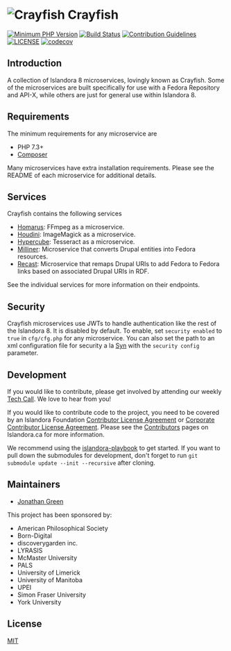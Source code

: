 # ![Crayfish](https://cloud.githubusercontent.com/assets/2371345/15409657/2dfb463a-1dec-11e6-9089-06df94ef3f37.png) Crayfish

[![Minimum PHP Version](https://img.shields.io/badge/php-%3E%3D%207.3-8892BF.svg?style=flat-square)](https://php.net/)
[![Build Status](https://github.com/islandora/crayfish/actions/workflows/build-2.x.yml/badge.svg)](https://github.com/Islandora/Crayfish/actions)
[![Contribution Guidelines](http://img.shields.io/badge/CONTRIBUTING-Guidelines-blue.svg)](./CONTRIBUTING.md)
[![LICENSE](https://img.shields.io/badge/license-MIT-blue.svg?style=flat-square)](./LICENSE)
[![codecov](https://codecov.io/gh/Islandora/Crayfish/branch/2.x/graphs/badge.svg?branch=dev)](https://codecov.io/gh/Islandora/Crayfish)

## Introduction

A collection of Islandora 8 microservices, lovingly known as Crayfish.  Some of the microservices are built specifically for use with a Fedora Repository and API-X, while others are just for general use within Islandora 8.

## Requirements

The minimum requirements for any microservice are

* PHP 7.3+
* [Composer](https://getcomposer.org/)

Many microservices have extra installation requirements.  Please see the README of each microservice for additional details.

## Services

Crayfish contains the following services

* [Homarus](./Homarus): FFmpeg as a microservice.
* [Houdini](./Houdini): ImageMagick as a microservice.
* [Hypercube](./Hypercube): Tesseract as a microservice.
* [Milliner](./Milliner): Microservice that converts Drupal entities into Fedora resources.
* [Recast](./Recast): Microservice that remaps Drupal URIs to add Fedora to Fedora links based on associated Drupal URIs in RDF.

See the individual services for more information on their endpoints.

## Security

Crayfish microservices use JWTs to handle authentication like the rest of the Islandora 8.
It is disabled by default. To enable, set `security enabled` to `true` in `cfg/cfg.php` for any microservice.
You can also set the path to an xml configuration file for security a la [Syn][9] with the `security config` parameter.

## Development

If you would like to contribute, please get involved by attending our weekly 
[Tech Call][5]. We love to hear from you!

If you would like to contribute code to the project, you need to be covered by 
an Islandora Foundation [Contributor License Agreement][6] or 
[Corporate Contributor License Agreement][7]. Please see the 
[Contributors][8] pages on Islandora.ca for more information.

We recommend using the [islandora-playbook][10] to get started. If you want to pull down the submodules for development, don't forget to run `git submodule update --init --recursive` after cloning.


## Maintainers

* [Jonathan Green](https://github.com/jonathangreen)

This project has been sponsored by:

* American Philosophical Society
* Born-Digital
* discoverygarden inc.
* LYRASIS
* McMaster University
* PALS
* University of Limerick
* University of Manitoba
* UPEI
* Simon Fraser University
* York University


## License

[MIT](https://opensource.org/licenses/MIT)

[5]: https://github.com/Islandora/documentation/wiki
[6]: http://islandora.ca/sites/default/files/islandora_cla.pdf
[7]: http://islandora.ca/sites/default/files/islandora_ccla.pdf
[8]: http://islandora.ca/resources/contributors
[9]: https://github.com/Islandora/Syn/blob/main/conf/syn-settings.example.xml
[10]: https://github.com/Islandora-Devops/islandora-playbook
